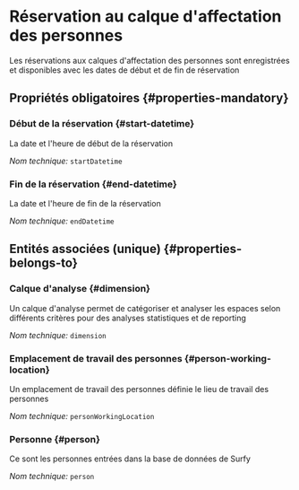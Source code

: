 # Réservation au calque d'affectation des personnes
<!--- THIS FILE IS GENERATED PLEASE DO NOT EDIT IT DIRECTLY --->

Les réservations aux calques d'affectation des personnes sont enregistrées et disponibles avec les dates de début et de fin de réservation

<OH code="personToDimensionBooking"/>




## Propriétés obligatoires {#properties-mandatory}
    
### Début de la réservation {#start-datetime}

La date et l'heure de début de la réservation

*Nom technique:* ```startDatetime```
<PH code="personToDimensionBooking:startDatetime"/>

### Fin de la réservation {#end-datetime}

La date et l'heure de fin de la réservation

*Nom technique:* ```endDatetime```
<PH code="personToDimensionBooking:endDatetime"/>

    



## Entités associées (unique) {#properties-belongs-to}

### Calque d'analyse {#dimension}

Un calque d'analyse permet de catégoriser et analyser les espaces selon différents critères pour des analyses statistiques et de reporting

*Nom technique:* ```dimension```
<PH code="personToDimensionBooking:dimension"/>

### Emplacement de travail des personnes {#person-working-location}

Un emplacement de travail des personnes définie le lieu de travail des personnes

*Nom technique:* ```personWorkingLocation```
<PH code="personToDimensionBooking:personWorkingLocation"/>

### Personne {#person}

Ce sont les personnes entrées dans la base de données de Surfy

*Nom technique:* ```person```
<PH code="personToDimensionBooking:person"/>





